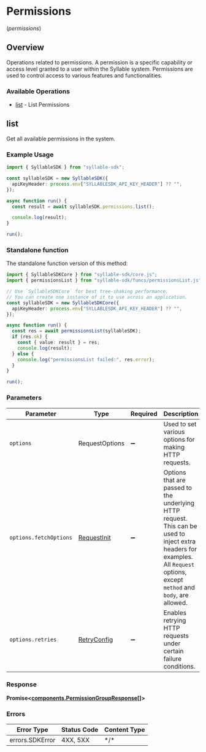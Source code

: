 # Permissions
(*permissions*)

## Overview

Operations related to permissions. A permission is a specific           capability or access level granted to a user within the Syllable system.           Permissions are used to control access to various features and functionalities.

### Available Operations

* [list](#list) - List Permissions

## list

Get all available permissions in the system.

### Example Usage

```typescript
import { SyllableSDK } from "syllable-sdk";

const syllableSDK = new SyllableSDK({
  apiKeyHeader: process.env["SYLLABLESDK_API_KEY_HEADER"] ?? "",
});

async function run() {
  const result = await syllableSDK.permissions.list();

  console.log(result);
}

run();
```

### Standalone function

The standalone function version of this method:

```typescript
import { SyllableSDKCore } from "syllable-sdk/core.js";
import { permissionsList } from "syllable-sdk/funcs/permissionsList.js";

// Use `SyllableSDKCore` for best tree-shaking performance.
// You can create one instance of it to use across an application.
const syllableSDK = new SyllableSDKCore({
  apiKeyHeader: process.env["SYLLABLESDK_API_KEY_HEADER"] ?? "",
});

async function run() {
  const res = await permissionsList(syllableSDK);
  if (res.ok) {
    const { value: result } = res;
    console.log(result);
  } else {
    console.log("permissionsList failed:", res.error);
  }
}

run();
```

### Parameters

| Parameter                                                                                                                                                                      | Type                                                                                                                                                                           | Required                                                                                                                                                                       | Description                                                                                                                                                                    |
| ------------------------------------------------------------------------------------------------------------------------------------------------------------------------------ | ------------------------------------------------------------------------------------------------------------------------------------------------------------------------------ | ------------------------------------------------------------------------------------------------------------------------------------------------------------------------------ | ------------------------------------------------------------------------------------------------------------------------------------------------------------------------------ |
| `options`                                                                                                                                                                      | RequestOptions                                                                                                                                                                 | :heavy_minus_sign:                                                                                                                                                             | Used to set various options for making HTTP requests.                                                                                                                          |
| `options.fetchOptions`                                                                                                                                                         | [RequestInit](https://developer.mozilla.org/en-US/docs/Web/API/Request/Request#options)                                                                                        | :heavy_minus_sign:                                                                                                                                                             | Options that are passed to the underlying HTTP request. This can be used to inject extra headers for examples. All `Request` options, except `method` and `body`, are allowed. |
| `options.retries`                                                                                                                                                              | [RetryConfig](../../lib/utils/retryconfig.md)                                                                                                                                  | :heavy_minus_sign:                                                                                                                                                             | Enables retrying HTTP requests under certain failure conditions.                                                                                                               |

### Response

**Promise\<[components.PermissionGroupResponse[]](../../models/.md)\>**

### Errors

| Error Type      | Status Code     | Content Type    |
| --------------- | --------------- | --------------- |
| errors.SDKError | 4XX, 5XX        | \*/\*           |